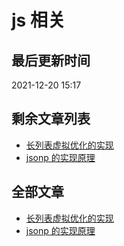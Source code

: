 # js 相关

## 最后更新时间

2021-12-20 15:17

## 剩余文章列表

- [长列表虚拟优化的实现](https://github.com/bosens-China/blog/issues/23)
- [jsonp 的实现原理](https://github.com/bosens-China/blog/issues/29)

## 全部文章

- [长列表虚拟优化的实现](https://github.com/bosens-China/blog/issues/23)
- [jsonp 的实现原理](https://github.com/bosens-China/blog/issues/29)
